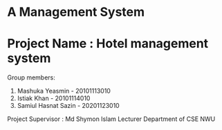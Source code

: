 # A Management System

# Project Name : Hotel management system

Group members:
1. Mashuka Yeasmin - 20101113010
2. Istiak Khan - 20101114010
3. Samiul Hasnat Sazin - 20201123010

Project Supervisor :
Md Shymon Islam 
Lecturer 
Department of CSE
NWU
